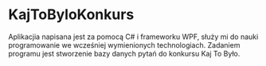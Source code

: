 # KajToByloKonkurs
Aplikacjia napisana jest za pomocą C# i frameworku WPF, służy mi do nauki programowanie we wcześniej wymienionych technologiach.
Zadaniem programu jest stworzenie bazy danych pytań do konkursu Kaj To Było.
